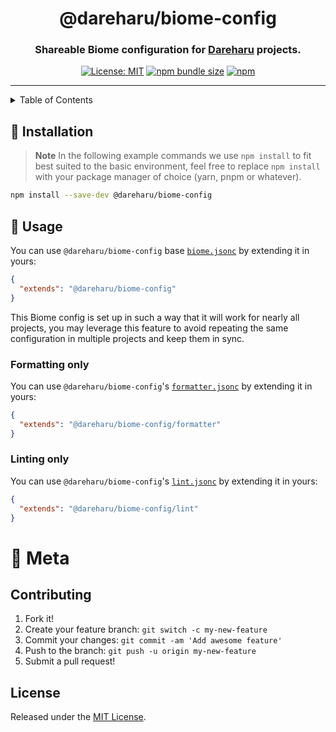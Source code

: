<div align="center">

# @dareharu/biome-config

### Shareable Biome configuration for [Dareharu] projects.

[![License: MIT](https://img.shields.io/badge/License-MIT-blue.svg)](https://raw.githubusercontent.com/dareharu/biome-config/main/LICENSE)
[![npm bundle size](https://img.shields.io/bundlephobia/min/@dareharu/biome-config?logo=webpack&style=flat-square)](https://bundlephobia.com/result?p=@dareharu/biome-config)
[![npm](https://img.shields.io/npm/v/@dareharu/biome-config?color=crimson&logo=npm&style=flat-square)](https://www.npmjs.com/package/@dareharu/biome-config)

</div>

---

<details>
  <summary>Table of Contents</summary>

  -  [Installation](#🚀-installation)
  -  [Usage](#🌟-usage)
      -  [Config without decorators](#config-without-decorators)
  -  [Meta](#🔗-meta)
      -  [Contributing](#contributing)
      -  [License](#license)

</details>

## 🚀 Installation

> **Note** In the following example commands we use `npm install` to fit best suited to the basic environment, feel free to replace `npm install` with your package manager of choice (yarn, pnpm or whatever).

```sh
npm install --save-dev @dareharu/biome-config
```

## 🌟 Usage

You can use `@dareharu/biome-config` base [`biome.jsonc`](biome.jsonc) by extending it in yours:

```json
{
  "extends": "@dareharu/biome-config"
}
```

This Biome config is set up in such a way that it will work for nearly all projects, you may leverage this feature to avoid repeating the same configuration in multiple projects and keep them in sync.

### Formatting only

You can use `@dareharu/biome-config`'s [`formatter.jsonc`](formatter.jsonc) by extending it in yours:

```json
{
  "extends": "@dareharu/biome-config/formatter"
}
```

### Linting only

You can use `@dareharu/biome-config`'s [`lint.jsonc`](lint.jsonc) by extending it in yours:

```json
{
  "extends": "@dareharu/biome-config/lint"
}
```

# 🔗 Meta

## Contributing

1. Fork it!
1. Create your feature branch: `git switch -c my-new-feature`
1. Commit your changes: `git commit -am 'Add awesome feature'`
1. Push to the branch: `git push -u origin my-new-feature`
1. Submit a pull request!

## License

Released under the [MIT License](LICENSE).

<!-- link dump -->

[Dareharu]: https://github.com/dareharu
